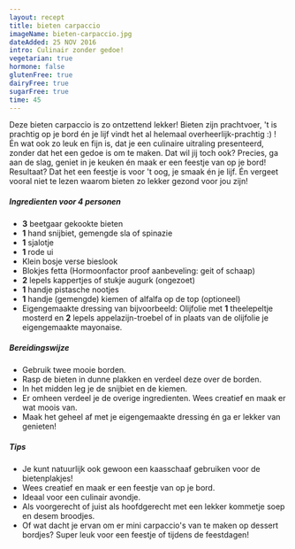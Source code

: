 ```yaml
---
layout: recept
title: bieten carpaccio
imageName: bieten-carpaccio.jpg
dateAdded: 25 NOV 2016
intro: Culinair zonder gedoe!
vegetarian: true
hormone: false
glutenFree: true
dairyFree: true
sugarFree: true
time: 45
---
```


Deze bieten carpaccio is zo ontzettend lekker! Bieten zijn prachtvoer, 't is prachtig op je bord én je lijf vindt het al helemaal overheerlijk-prachtig :) ! Én wat ook zo leuk en fijn is, dat je een culinaire uitraling presenteerd, zonder dat het een gedoe is om te maken. Dat wil jij toch ook? Precies, ga aan de slag, geniet in je keuken én maak er een feestje van op je bord! Resultaat? Dat het een feestje is voor 't oog, je smaak én je lijf. Én vergeet vooral niet te lezen waarom bieten zo lekker gezond voor jou zijn!

##### Ingredienten voor <span class="personen">4</span> personen
* <b>3</b> beetgaar gekookte bieten
* <b>1</b> hand snijbiet, gemengde sla of spinazie
* <b>1</b> sjalotje
* <b>1</b> rode ui
*  Klein bosje verse bieslook
*  Blokjes fetta (Hormoonfactor proof aanbeveling: geit of schaap)
* <b>2</b> lepels kappertjes of stukje augurk (ongezoet)
* <b>1</b> handje pistasche nootjes
* <b>1</b> handje (gemengde) kiemen of alfalfa op de top (optioneel)
* Eigengemaakte dressing van bijvoorbeeld: Olijfolie met <b>1</b> theelepeltje mosterd en <b>2</b> lepels appelazijn-troebel of in plaats van de olijfolie je eigengemaakte mayonaise.

##### Bereidingswijze
* Gebruik twee mooie borden.
* Rasp de bieten in dunne plakken en verdeel deze over de borden.
* In het midden leg je de snijbiet en de kiemen.
* Er omheen verdeel je de overige ingredienten. Wees creatief en maak er wat moois van.
* Maak het geheel af met je eigengemaakte dressing én ga er lekker van genieten!

##### Tips
* Je kunt natuurlijk ook gewoon een kaasschaaf gebruiken voor de bietenplakjes!
* Wees creatief en maak er een feestje van op je bord.
* Ideaal voor een culinair avondje.
* Als voorgerecht of juist als hoofdgerecht met een lekker kommetje soep en desem broodjes.
* Of wat dacht je ervan om er mini carpaccio's van te maken op dessert bordjes? Super leuk voor een feestje of tijdens de feestdagen!   
